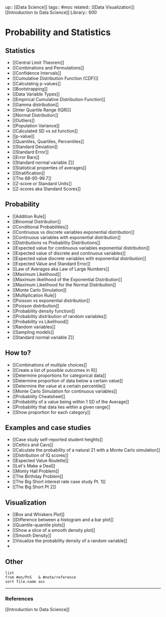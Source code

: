 up:: [[Data Science]]
tags:: #moc 
related:: [[Data Visualization]] [[Introduction to Data Science]]
Library:: 600

# Probability and Statistics

## Statistics

- [[Central Limit Theorem]]
- [[Combinations and Permutations]]
- [[Confidence Intervals]]
- [[Cumulative Distribution Function (CDF)]]
- [[Calculating p-values]]
- [[Bootstrapping]]
- [[Data Variable Types]]
- [[Empirical Cumulative Distribution Function]]
- [[Gamma distribution]]
- [[Inter Quartile Range (IQR)]]
- [[Normal Distribution]]
- [[Outliers]]
- [[Population Variance]]
- [[Calculated SD vs sd function]]
- [[p-value]]
- [[Quantiles, Quartiles, Percentiles]]
- [[Standard Deviation]]
- [[Standard Error]]
- [[Error Bars]]
- [[Standard normal variable Z]]
- [[Statistical properties of averages]]
- [[Stratification]]
- [[The 68-95-99.7]]
- [[Z-score or Standard Units]]
- [[Z-scores aka Standard Scores]]

## Probability

- [[Addition Rule]]
- [[Binomial Distribution]]
- [[Conditional Probabilities]]
- [[Continuous vs discrete variables exponential distribution]]
- [[Continuous variables with exponential distribution]]
- [[Distributions vs Probability Distributions]]
- [[Expected value for continuous variables exponential distribution]]
- [[Expected value of discrete and continuous variables]]
- [[Expected value discrete variables with exponential distribution]]
- [[Expected Value and Standard Error]]
- [[Law of Averages aka Law of Large Numbers]]
- [[Maximum Likelihood]]
- [[Maximum likelihood of the Exponential Distribution]]
- [[Maximum Likelihood for the Normal Distribution]]
- [[Monte Carlo Simulation]]
- [[Multiplication Rule]]
- [[Poisson vs exponential distribution]]
- [[Poisson distribution]]
- [[Probability density function]]
- [[Probability distribution of random variables]]
- [[Probability vs Likelihood]]
- [[Random variables]]
- [[Sampling models]]
- [[Standard normal variable Z]]

## How to?

- [[Combinations of multiple choices]]
- [[Create a list of possible outcomes in R]]
- [[Determine proportions for categorical data]]
- [[Determine proportion of data below a certain value]]
- [[Determine the value at a certain percentile]]
- [[Monte Carlo Simulation for continuous variables]]
- [[Probability Cheatsheet]]
- [[Probability of a value being within 1 SD of the Average]]
- [[Probability that data lies within a given range]]
- [[Show proportion for each category]]
 

## Examples and case studies

- [[Case study self-reported student heights]]
- [[Celtics and Cavs]]
- [[Calculate the probability of a natural 21 with a Monte Carlo simulation]]
- [[Distribution of IQ scores]]
- [[Expected Value Roulette]]
- [[Let's Make a Deal]]
- [[Monty Hall Problem]]
- [[The Birthday Problem]]
- [[The Big Short interest rate case study Pt. 1]]
- [[The Big Short Pt 2]]

## Visualization

- [[Box and Whiskers Plot]]
- [[Difference between a histogram and a bar plot]]
- [[Quantile-quantile plots]]
- [[Show a slice of a smooth density plot]]
- [[Smooth Density]]
- [[Visualize the probability density of a random variable]]
- 


## Other
```dataview
list
from #on/PnS   & #note/reference 
sort file.name asc
```

---
### References

[[Introduction to Data Science]]

